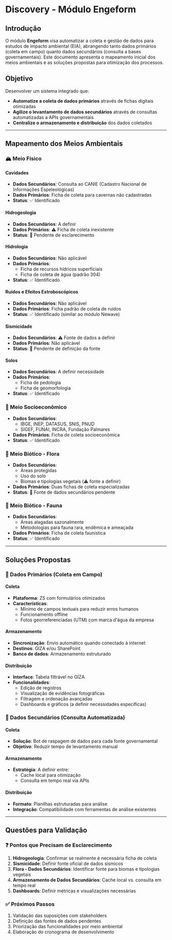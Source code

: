 # Discovery - Módulo Engeform

## Introdução

O módulo **Engeform** visa automatizar a coleta e gestão de dados para estudos de impacto ambiental (EIA), abrangendo tanto dados primários (coleta em campo) quanto dados secundários (consulta a bases governamentais). Este documento apresenta o mapeamento inicial dos meios ambientais e as soluções propostas para otimização dos processos.

## Objetivo

Desenvolver um sistema integrado que:

- **Automatize a coleta de dados primários** através de fichas digitais otimizadas
- **Agilize o levantamento de dados secundários** através de consultas automatizadas a APIs governamentais
- **Centralize o armazenamento e distribuição** dos dados coletados

---

## Mapeamento dos Meios Ambientais

### 🏔️ Meio Físico

#### Cavidades

- **Dados Secundários**: Consulta ao CANIE (Cadastro Nacional de Informações Espeleológicas)
- **Dados Primários**: Ficha de coleta para cavernas não cadastradas
- **Status**: ✅ Identificado

#### Hidrogeologia

- **Dados Secundários**: A definir
- **Dados Primários**: ⚠️ Ficha de coleta inexistente
- **Status**: 🔄 Pendente de esclarecimento

#### Hidrologia

- **Dados Secundários**: Não aplicável
- **Dados Primários**:
  - Ficha de recursos hídricos superficiais
  - Ficha de coleta de água (padrão 304)
- **Status**: ✅ Identificado

#### Ruídos e Efeitos Estroboscópicos

- **Dados Secundários**: Não aplicável
- **Dados Primários**: Ficha padrão de coleta de ruídos
- **Status**: ✅ Identificado (similar ao módulo Newave)

#### Sismicidade

- **Dados Secundários**: ⚠️ Fonte de dados a definir
- **Dados Primários**: Não aplicável
- **Status**: 🔄 Pendente de definição da fonte

#### Solos

- **Dados Secundários**: A definir necessidade
- **Dados Primários**:
  - Ficha de pedologia
  - Ficha de geomorfologia
- **Status**: ✅ Identificado

### 👥 Meio Socioeconômico

- **Dados Secundários**:
  - IBGE, INEP, DATASUS, SNIS, PNUD
  - SIGEF, FUNAI, INCRA, Fundação Palmares
- **Dados Primários**: Ficha de coleta socioeconômica
- **Status**: ✅ Identificado

### 🌿 Meio Biótico - Flora

- **Dados Secundários**:
  - Áreas protegidas
  - Uso do solo
  - Biomas e tipologias vegetais (⚠️ fonte a definir)
- **Dados Primários**: Duas fichas de coleta especializadas
- **Status**: 🔄 Fonte de dados secundários pendente

### 🦎 Meio Biótico - Fauna

- **Dados Secundários**:
  - Áreas alagadas sazonalmente
  - Metodologias para fauna rara, endêmica e ameaçada
- **Dados Primários**: Ficha de coleta faunística
- **Status**: ✅ Identificado

---

## Soluções Propostas

### 📱 Dados Primários (Coleta em Campo)

#### Coleta

- **Plataforma**: ZS com formulários otimizados
- **Características**:
  - Mínimo de campos textuais para reduzir erros humanos
  - Funcionamento offline
  - Fotos georreferenciadas (UTM) com marca d'água da empresa

#### Armazenamento

- **Sincronização**: Envio automático quando conectado à internet
- **Destinos**: GIZA e/ou SharePoint
- **Banco de dados**: Armazenamento estruturado

#### Distribuição

- **Interface**: Tabela filtrável no GIZA
- **Funcionalidades**:
  - Edição de registros
  - Visualização de evidências fotográficas
  - Filtragem e ordenação avançadas
  - Dashboards e gráficos (a definir necessidades específicas)

### 🤖 Dados Secundários (Consulta Automatizada)

#### Coleta

- **Solução**: Bot de raspagem de dados para cada fonte governamental
- **Objetivo**: Reduzir tempo de levantamento manual

#### Armazenamento

- **Estratégia**: A definir entre:
  - Cache local para otimização
  - Consulta em tempo real via APIs

#### Distribuição

- **Formato**: Planilhas estruturadas para análise
- **Integração**: Compatibilidade com ferramentas de análise existentes

---

## Questões para Validação

### ❓ Pontos que Precisam de Esclarecimento

1. **Hidrogeologia**: Confirmar se realmente é necessária ficha de coleta
2. **Sismicidade**: Definir fonte oficial de dados sísmicos
3. **Flora - Dados Secundários**: Identificar fonte para biomas e tipologias vegetais
4. **Armazenamento de Dados Secundários**: Cache local vs. consulta em tempo real
5. **Dashboards**: Definir métricas e visualizações necessárias

### ✅ Próximos Passos

1. Validação das suposições com stakeholders
2. Definição das fontes de dados pendentes
3. Priorização das funcionalidades por meio ambiental
4. Elaboração do cronograma de desenvolvimento

